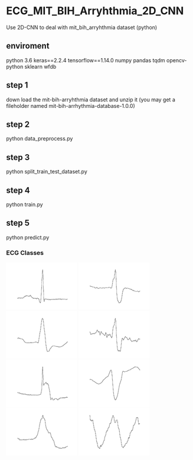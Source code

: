 # ECG_MIT_BIH_Arryhthmia_2D_CNN
Use 2D-CNN to deal with mit_bih_arryhthmia dataset (python)
## enviroment
python 3.6
keras==2.2.4
tensorflow==1.14.0
numpy
pandas
tqdm
opencv-python
sklearn
wfdb

## step 1 
down load the mit-bih-arryhthmia dataset and unzip it (you may get a fileholder named mit-bih-arrhythmia-database-1.0.0)
## step 2
python data_preprocess.py
## step 3
python split_train_test_dataset.py
## step 4
python train.py
## step 5
python predict.py

### ECG Classes
![NOR](./NOR.png "NOR")
![APC](./APC.png)
![LBBB](./LBBB.png)
![RBBB](./RBBB.png)
![PAB](./PAB.png)
![PVC](./PVC.png)
![VEB](./VEB.png)
![VFE](./VFE.png)
